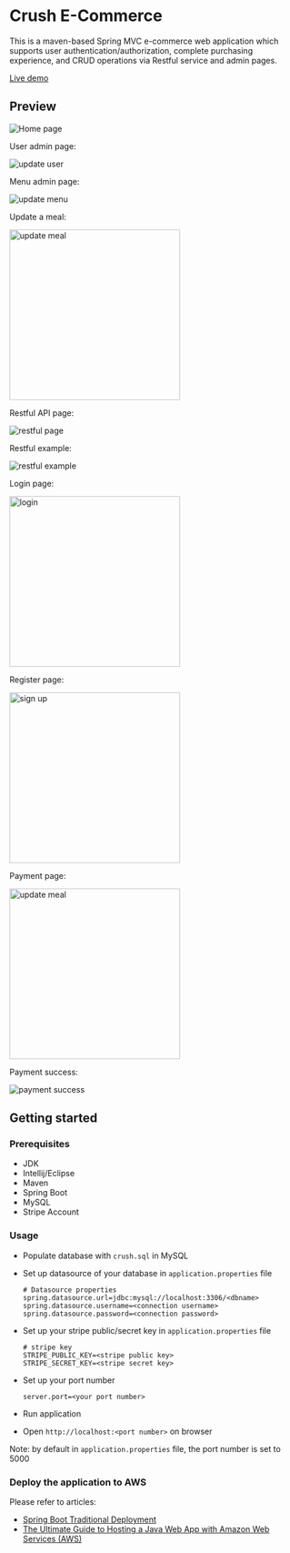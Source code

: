 # Crush E-Commerce

This is a maven-based Spring MVC e-commerce web application which supports user authentication/authorization, complete purchasing experience, and CRUD operations via Restful service and admin pages.

[Live demo](http://crush.us-east-2.elasticbeanstalk.com/)

## Preview

![Home page](preview.JPG)

User admin page:

![update user](update-user.JPG)

Menu admin page:

![update menu](update-menu.JPG)

Update a meal:

<img src="update-meal.JPG" alt="update meal" width="300px">

Restful API page:

![restful page](restful-page.JPG)

Restful example:

![restful example](restful-example.JPG)

Login page:

<img src="login.JPG" alt="login" width="300px">

Register page:

<img src="register.JPG" alt="sign up" width="300px">

Payment page:

<img src="pay-info.JPG" alt="update meal" width="300px">

Payment success:

![payment success](payment-success.JPG)

## Getting started

### Prerequisites

- JDK
- Intellij/Eclipse
- Maven
- Spring Boot
- MySQL
- Stripe Account
  
### Usage

- Populate database with `crush.sql` in MySQL
- Set up datasource of your database in `application.properties` file
    ```text
    # Datasource properties
    spring.datasource.url=jdbc:mysql://localhost:3306/<dbname>
    spring.datasource.username=<connection username>
    spring.datasource.password=<connection password>
    ```
- Set up your stripe public/secret key in `application.properties` file
    ```text
    # stripe key
    STRIPE_PUBLIC_KEY=<stripe public key>
    STRIPE_SECRET_KEY=<stripe secret key>
    ```
- Set up your port number
  
  ```
  server.port=<your port number>
  ```

- Run application
- Open `http://localhost:<port number>` on browser
  
Note: by default in `application.properties` file, the port number is set to 5000

### Deploy the application to AWS

Please refer to articles: 
- [Spring Boot Traditional Deployment](https://docs.spring.io/spring-boot/docs/current/reference/html/howto-traditional-deployment.html)
- [The Ultimate Guide to Hosting a Java Web App with Amazon Web Services (AWS)
](https://howtoprogramwithjava.com/ultimate-guide-hosting-java-web-app-amazon-web-services-aws/#commentform)
